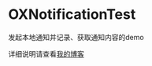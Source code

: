 # OXNotificationTest
发起本地通知并记录、获取通知内容的demo

详细说明请查看[我的博客](http://blog.csdn.net/Cloudox_/article/details/75116240)
